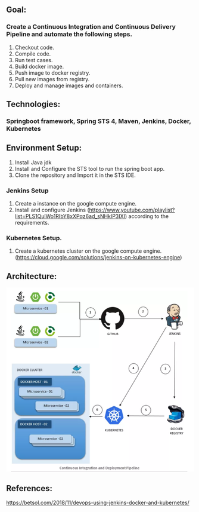 ## Goal: 
### Create a Continuous Integration and Continuous Delivery Pipeline and automate the following steps.

1. Checkout code.  
2. Compile code.  
3. Run test cases.  
4. Build docker image.  
5. Push image to docker registry.  
6. Pull new images from registry.  
7. Deploy and manage images and containers.  

## Technologies: 
### Springboot framework, Spring STS 4, Maven, Jenkins, Docker, Kubernetes

## Environment Setup:

1. Install Java jdk  
2. Install and Configure the STS tool to run the spring boot app.
3. Clone the repository and Import it in the STS IDE.

### Jenkins Setup
1. Create a instance on the google compute engine.
2. Install and configure Jenkins (https://www.youtube.com/playlist?list=PLS1QulWo1RIbY8xXPqz6ad_sNHkIP3IXI) according to the requirements. 

### Kubernetes Setup.
1. Create a kubernetes cluster on the google compute engine. (https://cloud.google.com/solutions/jenkins-on-kubernetes-engine)


## Architecture: 
![](images/Architecture.PNG)

## References:

https://betsol.com/2018/11/devops-using-jenkins-docker-and-kubernetes/
